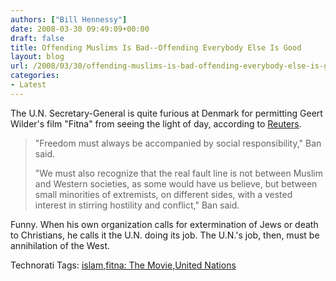 ```yaml
---
authors: ["Bill Hennessy"]
date: 2008-03-30 09:49:09+00:00
draft: false
title: Offending Muslims Is Bad--Offending Everybody Else Is Good
layout: blog
url: /2008/03/30/offending-muslims-is-bad-offending-everybody-else-is-good/
categories:
- Latest
---
```


The U.N. Secretary-General is quite furious at Denmark for permitting Geert Wilder's film "Fitna" from seeing the light of day, according to [Reuters](https://www.reuters.com/article/topNews/idUSN2844232220080328?feedType=RSS&feedName=topNews&rpc=22&sp=true).

 

>   
> 
> "Freedom must always be accompanied by social responsibility," Ban said.
> 
>    
> 
> "We must also recognize that the real fault line is not between Muslim and Western societies, as some would have us believe, but between small minorities of extremists, on different sides, with a vested interest in stirring hostility and conflict," Ban said.
> 
> 

 

Funny. When his own organization calls for extermination of Jews or death to Christians, he calls it the U.N. doing its job. The U.N.'s job, then, must be annihilation of the West. 

 

Technorati Tags: [islam](https://technorati.com/tags/islam),[fitna: The Movie](https://technorati.com/tags/fitna:%20The%20Movie),[United Nations](https://technorati.com/tags/United%20Nations)
